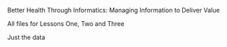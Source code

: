 Better Health Through Informatics: Managing Information to Deliver Value

All files for Lessons One, Two and Three

Just the data
